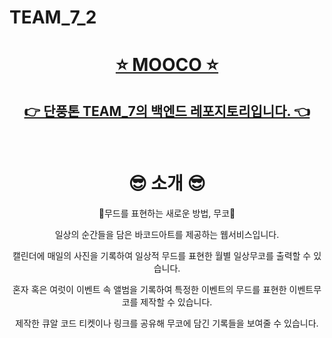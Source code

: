 # TEAM_7_2

<h1 align="center"><strong><a href="https://moodbarcode.com"> ⭐️ MOOCO ⭐️ </h1>

<h2 align="center">👉 단풍톤 TEAM_7의 백엔드 레포지토리입니다. 👈</a></strong></h2>

<br>

<h1 align="center"> 😎 소개 😎 </h1>

<div align="center">
🤍무드를 표현하는 새로운 방법, 무코🤍


일상의 순간들을 담은 바코드아트를 제공하는 웹서비스입니다.

캘린더에 매일의 사진을 기록하여 일상적 무드를 표현한 월별 일상무코를 출력할 수 있습니다.

혼자 혹은 여럿이 이벤트 속 앨범을 기록하여 특정한 이벤트의 무드를 표현한 이벤트무코를 제작할 수 있습니다.

제작한 큐알 코드 티켓이나 링크를 공유해 무코에 담긴 기록들을 보여줄 수 있습니다.

